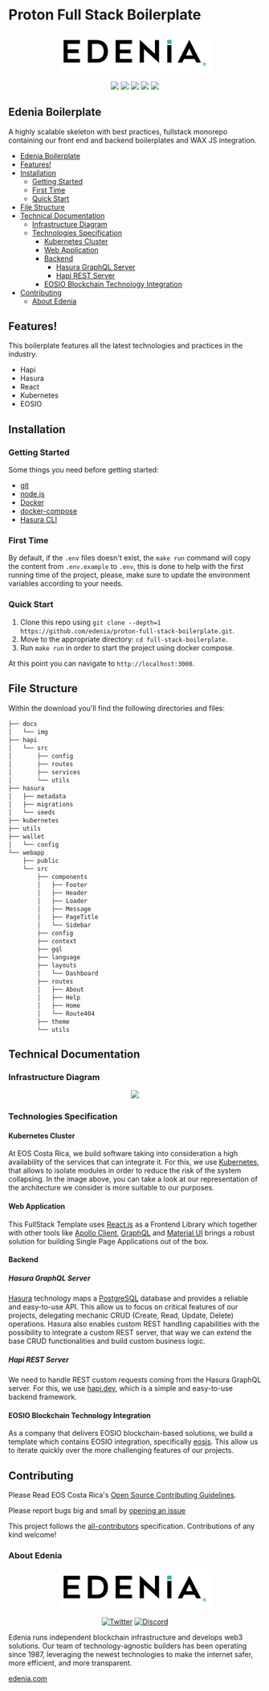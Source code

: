 # Proton Full Stack Boilerplate

<div align="center">
	<a href="https://edenia.com">
		<img src="https://raw.githubusercontent.com/edenia/.github/master/.github/workflows/images/edenia-logo.png" width="300" alt="Edenia Logo">
	</a>
	
![](https://img.shields.io/github/license/eoscostarica/wax-full-stack-boilerplate) 
![](https://img.shields.io/badge/code%20style-standard-brightgreen.svg) 
![](https://img.shields.io/badge/%E2%9C%93-collaborative_etiquette-brightgreen.svg) 
![](https://img.shields.io/twitter/follow/eoscostarica.svg?style=social&logo=twitter) 
![](https://img.shields.io/github/forks/eoscostarica/wax-full-stack-boilerplate?style=social)

</div>

## Edenia Boilerplate

A highly scalable skeleton with best practices, fullstack monorepo containing our front end and backend boilerplates and WAX JS integration.

- [Edenia Boilerplate](#edenia-boilerplate)
- [Features!](#features)
- [Installation](#installation)
  - [Getting Started](#getting-started)
  - [First Time](#first-time)
  - [Quick Start](#quick-start)
- [File Structure](#file-structure)
- [Technical Documentation](#technical-documentation)
  - [Infrastructure Diagram](#infrastructure-diagram)
  - [Technologies Specification](#technologies-specification)
    - [Kubernetes Cluster](#kubernetes-cluster)
    - [Web Application](#web-application)
    - [Backend](#backend)
      - [Hasura GraphQL Server](#hasura-graphql-server)
      - [Hapi REST Server](#hapi-rest-server)
    - [EOSIO Blockchain Technology Integration](#eosio-blockchain-technology-integration)
- [Contributing](#contributing)
  - [About Edenia](#about-edenia)

## Features!

This boilerplate features all the latest technologies and practices in the industry.

- Hapi
- Hasura
- React
- Kubernetes
- EOSIO

## Installation

### Getting Started

Some things you need before getting started:

- [git](https://git-scm.com/)
- [node.js](https://nodejs.org/es/)
- [Docker](https://www.docker.com/)
- [docker-compose](https://docs.docker.com/compose/)
- [Hasura CLI](https://hasura.io/docs/latest/hasura-cli/install-hasura-cli)

### First Time

By default, if the `.env` files doesn't exist, the `make run` command will copy the content from `.env.example` to `.env`, this is done to help with the first running time of the project, please, make sure to update the environment variables according to your needs.

### Quick Start

1. Clone this repo using `git clone --depth=1 https://github.com/edenia/proton-full-stack-boilerplate.git`.
2. Move to the appropriate directory: `cd full-stack-boilerplate`.
3. Run `make run` in order to start the project using docker compose.

At this point you can navigate to `http://localhost:3000`.

## File Structure

Within the download you'll find the following directories and files:

```
├── docs
│   └── img
├── hapi
│   └── src
│       ├── config
│       ├── routes
│       ├── services
│       └── utils
├── hasura
│   ├── metadata
│   ├── migrations
│   └── seeds
├── kubernetes
├── utils
├── wallet
│   └── config
└── webapp
    ├── public
    └── src
        ├── components
        │   ├── Footer
        │   ├── Header
        │   ├── Loader
        │   ├── Message
        │   ├── PageTitle
        │   └── Sidebar
        ├── config
        ├── context
        ├── gql
        ├── language
        ├── layouts
        │   └── Dashboard
        ├── routes
        │   ├── About
        │   ├── Help
        │   ├── Home
        │   └── Route404
        ├── theme
        └── utils
```

## Technical Documentation

### Infrastructure Diagram

<p align="center">
  <img src="https://github.com/eoscostarica/full-stack-boilerplate/blob/main/docs/img/infraNew.png" />
</p>

### Technologies Specification

#### Kubernetes Cluster

At EOS Costa Rica, we build software taking into consideration a high availability of the services that can integrate it. For this, we use [Kubernetes](https://kubernetes.io/), that allows to isolate modules in order to reduce the risk of the system collapsing. In the image above, you can take a look at our representation of the architecture we consider is more suitable to our purposes.

#### Web Application

This FullStack Template uses [React.js](https://reactjs.org) as a Frontend Library which together with other tools like [Apollo Client](https://www.apollographql.com/docs/react/), [GraphQL](https://graphql.org/) and [Material UI](https://material-ui.com/) brings a robust solution for building Single Page Applications out of the box.

#### Backend

##### Hasura GraphQL Server

[Hasura](https://hasura.io/) technology maps a [PostgreSQL](https://www.postgresql.org/) database and provides a reliable and easy-to-use API. This allow us to focus on critical features of our projects, delegating mechanic CRUD (Create, Read, Update, Delete) operations.
Hasura also enables custom REST handling capabilities with the possibility to integrate a custom REST server, that way we can extend the base CRUD functionalities and build custom business logic.

##### Hapi REST Server

We need to handle REST custom requests coming from the Hasura GraphQL server. For this, we use [hapi.dev](https://hapi.dev/), which is a simple and easy-to-use backend framework.

#### EOSIO Blockchain Technology Integration

As a company that delivers EOSIO blockchain-based solutions, we build a template which contains EOSIO integration, specifically [eosjs](https://github.com/EOSIO/eosjs). This allow us to iterate quickly over the more challenging features of our projects.

## Contributing

Please Read EOS Costa Rica's [Open Source Contributing Guidelines](https://developers.eoscostarica.io/docs/open-source-guidelines).

Please report bugs big and small by [opening an issue](https://github.com/eoscostarica/full-stack-boilerplate/issues)

This project follows the [all-contributors](https://github.com/kentcdodds/all-contributors) specification. Contributions of any kind welcome!

### About Edenia

<div align="center">

<a href="https://edenia.com">
	<img width="300" alt="Edenia Logo" src="https://raw.githubusercontent.com/edenia/.github/master/.github/workflows/images/edenia-logo.png"></img>
</a>

[![Twitter](https://img.shields.io/twitter/follow/EdeniaWeb3?style=for-the-badge)](https://twitter.com/EdeniaWeb3)
[![Discord](https://img.shields.io/discord/946500573677625344?color=black&label=Discord&logo=discord&logoColor=white&style=for-the-badge)](https://discord.gg/YeGcF6QwhP)

</div>

Edenia runs independent blockchain infrastructure and develops web3 solutions. Our team of technology-agnostic builders has been operating since 1987, leveraging the newest technologies to make the internet safer, more efficient, and more transparent.

[edenia.com](https://edenia.com/)
